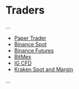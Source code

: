 # Traders #

...

* [Paper Trader](papertrader.md)
* [Binance Spot](binance.md)
* [Binance Futures](binancefutures.md)
* [BitMex](bitmex.md)
* [IG CFD](ig.md)
* [Kraken Spot and Margin](kraken.md)

...
